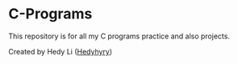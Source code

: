 # C-Programs
This repository is for all my C programs practice and also projects.

Created by Hedy Li ([Hedyhyry](github.com/hedyhyry))
